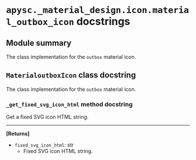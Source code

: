 # `apysc._material_design.icon.material_outbox_icon` docstrings

## Module summary

The class implementation for the `outbox` material icon.

## `MaterialoutboxIcon` class docstring

The class implementation for the `outbox` material icon.

### `_get_fixed_svg_icon_html` method docstring

Get a fixed SVG icon HTML string.<hr>

**[Returns]**

- `fixed_svg_icon_html`: str
  - Fixed SVG icon HTML string.